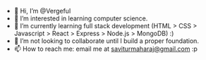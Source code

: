 - 👋 Hi, I’m @Vergeful
- 👀 I’m interested in learning computer science.
- 🌱 I’m currently learning full stack development (HTML > CSS > Javascript > React > Express > Node.js > MongoDB) :)
- 💞️ I’m not looking to collaborate until I build a proper foundation.
- 📫 How to reach me: email me at saviturmaharaj@gmail.com :p

<!---
Vergeful/Vergeful is a ✨ special ✨ repository because its `README.md` (this file) appears on your GitHub profile.
You can click the Preview link to take a look at your changes.
--->
